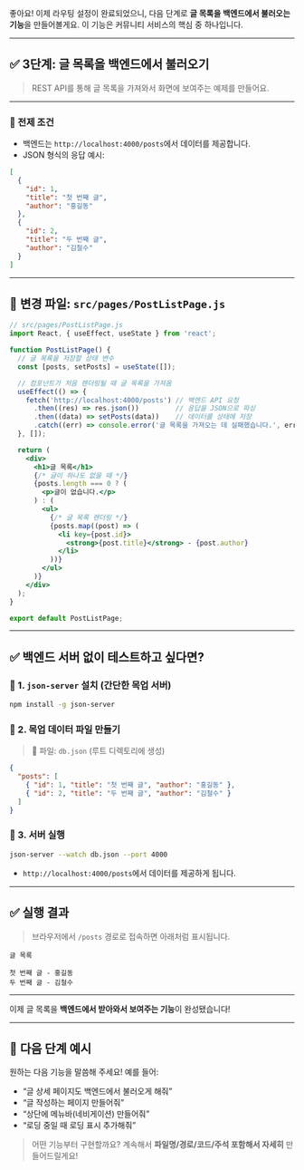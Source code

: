 좋아요!
이제 라우팅 설정이 완료되었으니, 다음 단계로 **글 목록을 백엔드에서 불러오는 기능**을 만들어볼게요. 이 기능은 커뮤니티 서비스의 핵심 중 하나입니다.

---

## ✅ 3단계: 글 목록을 백엔드에서 불러오기

> REST API를 통해 글 목록을 가져와서 화면에 보여주는 예제를 만들어요.

---

### 📌 전제 조건

* 백엔드는 `http://localhost:4000/posts`에서 데이터를 제공합니다.
* JSON 형식의 응답 예시:

```json
[
  {
    "id": 1,
    "title": "첫 번째 글",
    "author": "홍길동"
  },
  {
    "id": 2,
    "title": "두 번째 글",
    "author": "김철수"
  }
]
```

---

## 📁 변경 파일: `src/pages/PostListPage.js`

```jsx
// src/pages/PostListPage.js
import React, { useEffect, useState } from 'react';

function PostListPage() {
  // 글 목록을 저장할 상태 변수
  const [posts, setPosts] = useState([]);

  // 컴포넌트가 처음 렌더링될 때 글 목록을 가져옴
  useEffect(() => {
    fetch('http://localhost:4000/posts') // 백엔드 API 요청
      .then((res) => res.json())         // 응답을 JSON으로 파싱
      .then((data) => setPosts(data))    // 데이터를 상태에 저장
      .catch((err) => console.error('글 목록을 가져오는 데 실패했습니다.', err));
  }, []);

  return (
    <div>
      <h1>글 목록</h1>
      {/* 글이 하나도 없을 때 */}
      {posts.length === 0 ? (
        <p>글이 없습니다.</p>
      ) : (
        <ul>
          {/* 글 목록 렌더링 */}
          {posts.map((post) => (
            <li key={post.id}>
              <strong>{post.title}</strong> - {post.author}
            </li>
          ))}
        </ul>
      )}
    </div>
  );
}

export default PostListPage;
```

---

## ✅ 백엔드 서버 없이 테스트하고 싶다면?

### 🔧 1. `json-server` 설치 (간단한 목업 서버)

```bash
npm install -g json-server
```

### 🔧 2. 목업 데이터 파일 만들기

> 📄 파일: `db.json` (루트 디렉토리에 생성)

```json
{
  "posts": [
    { "id": 1, "title": "첫 번째 글", "author": "홍길동" },
    { "id": 2, "title": "두 번째 글", "author": "김철수" }
  ]
}
```

### 🔧 3. 서버 실행

```bash
json-server --watch db.json --port 4000
```

* `http://localhost:4000/posts`에서 데이터를 제공하게 됩니다.

---

## ✅ 실행 결과

> 브라우저에서 `/posts` 경로로 접속하면 아래처럼 표시됩니다.

```
글 목록

첫 번째 글 - 홍길동  
두 번째 글 - 김철수
```

---

이제 글 목록을 **백엔드에서 받아와서 보여주는 기능**이 완성됐습니다!

---

## 📌 다음 단계 예시

원하는 다음 기능을 말씀해 주세요! 예를 들어:

* “글 상세 페이지도 백엔드에서 불러오게 해줘”
* “글 작성하는 페이지 만들어줘”
* “상단에 메뉴바(네비게이션) 만들어줘”
* “로딩 중일 때 로딩 표시 추가해줘”

> 어떤 기능부터 구현할까요? 계속해서 **파일명/경로/코드/주석 포함해서 자세히** 만들어드릴게요!
